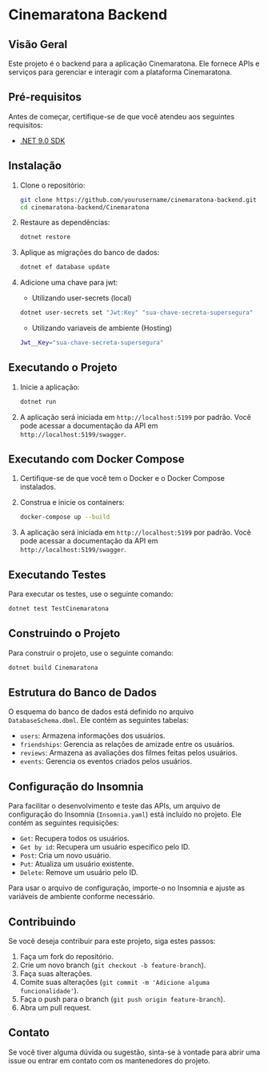 # Cinemaratona Backend

## Visão Geral

Este projeto é o backend para a aplicação Cinemaratona. Ele fornece APIs e serviços para gerenciar e interagir com a plataforma Cinemaratona.

## Pré-requisitos

Antes de começar, certifique-se de que você atendeu aos seguintes requisitos:
- [.NET 9.0 SDK](https://dotnet.microsoft.com/download/dotnet/9.0)

## Instalação

1. Clone o repositório:
    ```sh
    git clone https://github.com/yourusername/cinemaratona-backend.git
    cd cinemaratona-backend/Cinemaratona
    ```

2. Restaure as dependências:
    ```sh
    dotnet restore
    ```

3. Aplique as migrações do banco de dados:
    ```sh
    dotnet ef database update
    ```

4. Adicione uma chave para jwt:
    - Utilizando user-secrets (local)
    ```sh
    dotnet user-secrets set "Jwt:Key" "sua-chave-secreta-supersegura"
    ```

    - Utilizando variaveis de ambiente (Hosting)
    ```sh
    Jwt__Key="sua-chave-secreta-supersegura"
    ```

## Executando o Projeto

1. Inicie a aplicação:
    ```sh
    dotnet run
    ```

2. A aplicação será iniciada em `http://localhost:5199` por padrão. Você pode acessar a documentação da API em `http://localhost:5199/swagger`.

## Executando com Docker Compose

1. Certifique-se de que você tem o Docker e o Docker Compose instalados.

2. Construa e inicie os containers:
    ```sh
    docker-compose up --build
    ```

3. A aplicação será iniciada em `http://localhost:5199` por padrão. Você pode acessar a documentação da API em `http://localhost:5199/swagger`.

## Executando Testes

Para executar os testes, use o seguinte comando:
```sh
dotnet test TestCinemaratona
```

## Construindo o Projeto

Para construir o projeto, use o seguinte comando:
```sh
dotnet build Cinemaratona
```

## Estrutura do Banco de Dados

O esquema do banco de dados está definido no arquivo `DatabaseSchema.dbml`. Ele contém as seguintes tabelas:

- `users`: Armazena informações dos usuários.
- `friendships`: Gerencia as relações de amizade entre os usuários.
- `reviews`: Armazena as avaliações dos filmes feitas pelos usuários.
- `events`: Gerencia os eventos criados pelos usuários.

## Configuração do Insomnia

Para facilitar o desenvolvimento e teste das APIs, um arquivo de configuração do Insomnia (`Insomnia.yaml`) está incluído no projeto. Ele contém as seguintes requisições:

- `Get`: Recupera todos os usuários.
- `Get by id`: Recupera um usuário específico pelo ID.
- `Post`: Cria um novo usuário.
- `Put`: Atualiza um usuário existente.
- `Delete`: Remove um usuário pelo ID.

Para usar o arquivo de configuração, importe-o no Insomnia e ajuste as variáveis de ambiente conforme necessário.

## Contribuindo

Se você deseja contribuir para este projeto, siga estes passos:

1. Faça um fork do repositório.
2. Crie um novo branch (`git checkout -b feature-branch`).
3. Faça suas alterações.
4. Comite suas alterações (`git commit -m 'Adicione alguma funcionalidade'`).
5. Faça o push para o branch (`git push origin feature-branch`).
6. Abra um pull request.


## Contato

Se você tiver alguma dúvida ou sugestão, sinta-se à vontade para abrir uma issue ou entrar em contato com os mantenedores do projeto.
